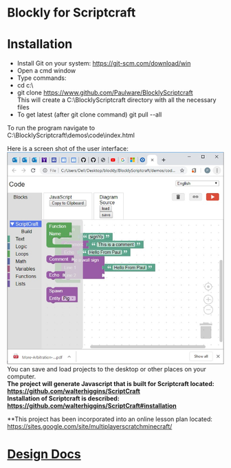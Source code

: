# Blockly for Scriptcraft
# Installation
* Install Git on your system: https://git-scm.com/download/win
* Open a cmd window
* Type commands:
* cd c:\ 
* git clone https://www.github.com/Paulware/BlocklyScriptcraft<br>
  This will create a C:\BlocklyScriptcraft directory with all the necessary files
* To get latest (after git clone command)
  git pull --all
  
To run the program navigate to C:\BlocklyScriptcraft\demos\code\index.html <br>

Here is a screen shot of the user interface: 
![](screenShot.jpg)
You can save and load projects to the desktop or other places on your computer.
<br>
**The project will generate Javascript that is built for Scriptcraft located: https://github.com/walterhiggins/ScriptCraft**
<br>
**Installation of Scriptcraft is described: https://github.com/walterhiggins/ScriptCraft#installation**

**This project has been incorporated into an online lesson plan located: https://sites.google.com/site/multiplayerscratchminecraft/

<h1><a href="http://Paulware.github.io/BlocklyScriptcraft/">Design Docs</a></h1>